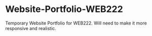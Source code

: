 # Website-Portfolio-WEB222

Temporary Website Portfolio for WEB222.
Will need to make it more responsive and realistic.
